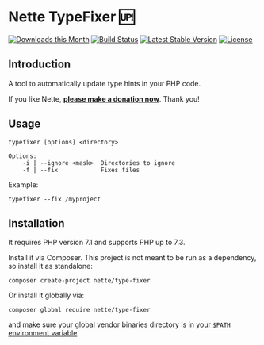 Nette TypeFixer 🆙
==================

[![Downloads this Month](https://img.shields.io/packagist/dm/nette/type-fixer.svg)](https://packagist.org/packages/nette/type-fixer)
[![Build Status](https://travis-ci.org/nette/type-fixer.svg?branch=master)](https://travis-ci.org/nette/type-fixer)
[![Latest Stable Version](https://poser.pugx.org/nette/type-fixer/v/stable)](https://github.com/nette/type-fixer/releases)
[![License](https://img.shields.io/badge/license-New%20BSD-blue.svg)](https://github.com/nette/type-fixer/blob/master/license.md)


Introduction
------------

A tool to automatically update type hints in your PHP code.

If you like Nette, **[please make a donation now](https://nette.org/donate)**. Thank you!


Usage
-----

```
typefixer [options] <directory>

Options:
    -i | --ignore <mask>  Directories to ignore
    -f | --fix            Fixes files
```

Example:

```
typefixer --fix /myproject
```


Installation
------------

It requires PHP version 7.1 and supports PHP up to 7.3.

Install it via Composer. This project is not meant to be run as a dependency, so install it as standalone:

```
composer create-project nette/type-fixer
```

Or install it globally via:

```
composer global require nette/type-fixer
```

and make sure your global vendor binaries directory is in [your `$PATH` environment variable](https://getcomposer.org/doc/03-cli.md#global).
